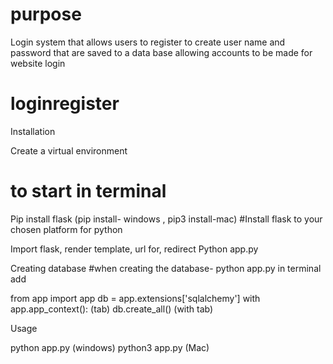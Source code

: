 
# purpose

Login system that allows users to register to create user name and password that are saved to a data base allowing accounts to be made for website login



# loginregister

Installation

Create a virtual environment 
# to start in terminal
Pip install flask 
(pip install- windows , pip3 install-mac)
#Install flask to your chosen platform for python 


Import flask, render template, url for, redirect
Python app.py

Creating database
#when creating the database- python app.py in terminal add

from app import app
db = app.extensions['sqlalchemy']
with app.app_context():
(tab)    db.create_all() (with tab)


Usage 

python app.py (windows)
python3 app.py (Mac)
